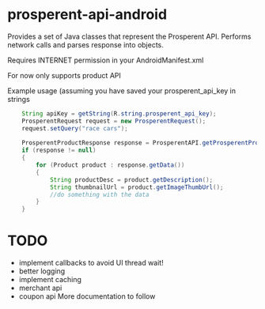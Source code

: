 prosperent-api-android
========================

Provides a set of Java classes that represent the Prosperent API.  Performs network calls and parses response into objects.

Requires INTERNET permission in your AndroidManifest.xml

<uses-permission android:name="android.permission.INTERNET" />

For now only supports product API


Example usage (assuming you have saved your prosperent_api_key in strings

```java
	String apiKey = getString(R.string.prosperent_api_key);
	ProsperentRequest request = new ProsperentRequest();
	request.setQuery("race cars");
	
	ProsperentProductResponse response = ProsperentAPI.getProsperentProductResponse(apiKey, request);
	if (response != null)
	{
		for (Product product : response.getData())
		{
			String productDesc = product.getDescription();
			String thumbnailUrl = product.getImageThumbUrl();
			//do something with the data
		}
	}
```

TODO
=====
* implement callbacks to avoid UI thread wait!
* better logging
* implement caching
* merchant api
* coupon api
More documentation to follow